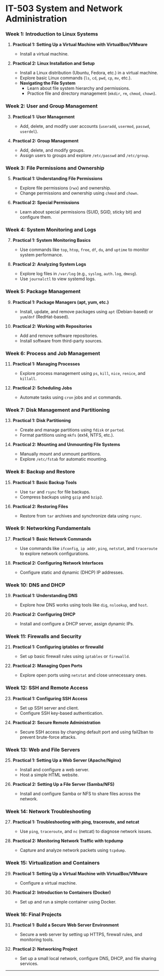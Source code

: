 # IT-503 System and Network Administration

### **Week 1: Introduction to Linux Systems**

1. **Practical 1: Setting Up a Virtual Machine with VirtualBox/VMware**  
    - Install a virtual machine.

2. **Practical 2: Linux Installation and Setup**  
   - Install a Linux distribution (Ubuntu, Fedora, etc.) in a virtual machine.
   - Explore basic Linux commands (`ls`, `cd`, `pwd`, `cp`, `mv`, etc.).
   - **Navigating the File System**  
     - Learn about file system hierarchy and permissions.
     - Practice file and directory management (`mkdir`, `rm`, `chmod`, `chown`).

### **Week 2: User and Group Management**
3. **Practical 1: User Management**  
   - Add, delete, and modify user accounts (`useradd`, `usermod`, `passwd`, `userdel`).

4. **Practical 2: Group Management**  
   - Add, delete, and modify groups.
   - Assign users to groups and explore `/etc/passwd` and `/etc/group`.

### **Week 3: File Permissions and Ownership**
5. **Practical 1: Understanding File Permissions**  
   - Explore file permissions (`rwx`) and ownership.
   - Change permissions and ownership using `chmod` and `chown`.

6. **Practical 2: Special Permissions**  
   - Learn about special permissions (SUID, SGID, sticky bit) and configure them.

### **Week 4: System Monitoring and Logs**
7. **Practical 1: System Monitoring Basics**  
   - Use commands like `top`, `htop`, `free`, `df`, `du`, and `uptime` to monitor system performance.

8. **Practical 2: Analyzing System Logs**  
   - Explore log files in `/var/log` (e.g., `syslog`, `auth.log`, `dmesg`).
   - Use `journalctl` to view systemd logs.

### **Week 5: Package Management**
9. **Practical 1: Package Managers (apt, yum, etc.)**  
   - Install, update, and remove packages using `apt` (Debian-based) or `yum`/`dnf` (RedHat-based).

10. **Practical 2: Working with Repositories**  
    - Add and remove software repositories.
    - Install software from third-party sources.

### **Week 6: Process and Job Management**
11. **Practical 1: Managing Processes**  
    - Explore process management using `ps`, `kill`, `nice`, `renice`, and `killall`.

12. **Practical 2: Scheduling Jobs**  
    - Automate tasks using `cron` jobs and `at` commands.

### **Week 7: Disk Management and Partitioning**
13. **Practical 1: Disk Partitioning**  
    - Create and manage partitions using `fdisk` or `parted`.
    - Format partitions using `mkfs` (ext4, NTFS, etc.).

14. **Practical 2: Mounting and Unmounting File Systems**  
    - Manually mount and unmount partitions.
    - Explore `/etc/fstab` for automatic mounting.

### **Week 8: Backup and Restore**
15. **Practical 1: Basic Backup Tools**  
    - Use `tar` and `rsync` for file backups.
    - Compress backups using `gzip` and `bzip2`.

16. **Practical 2: Restoring Files**  
    - Restore from `tar` archives and synchronize data using `rsync`.

### **Week 9: Networking Fundamentals**
17. **Practical 1: Basic Network Commands**  
    - Use commands like `ifconfig`, `ip addr`, `ping`, `netstat`, and `traceroute` to explore network configurations.

18. **Practical 2: Configuring Network Interfaces**  
    - Configure static and dynamic (DHCP) IP addresses.

### **Week 10: DNS and DHCP**
19. **Practical 1: Understanding DNS**  
    - Explore how DNS works using tools like `dig`, `nslookup`, and `host`.

20. **Practical 2: Configuring DHCP**  
    - Install and configure a DHCP server, assign dynamic IPs.

### **Week 11: Firewalls and Security**
21. **Practical 1: Configuring iptables or firewalld**  
    - Set up basic firewall rules using `iptables` or `firewalld`.

22. **Practical 2: Managing Open Ports**  
    - Explore open ports using `netstat` and close unnecessary ones.

### **Week 12: SSH and Remote Access**
23. **Practical 1: Configuring SSH Access**  
    - Set up SSH server and client.
    - Configure SSH key-based authentication.

24. **Practical 2: Secure Remote Administration**  
    - Secure SSH access by changing default port and using fail2ban to prevent brute-force attacks.

### **Week 13: Web and File Servers**
25. **Practical 1: Setting Up a Web Server (Apache/Nginx)**  
    - Install and configure a web server.
    - Host a simple HTML website.

26. **Practical 2: Setting Up a File Server (Samba/NFS)**  
    - Install and configure Samba or NFS to share files across the network.

### **Week 14: Network Troubleshooting**
27. **Practical 1: Troubleshooting with ping, traceroute, and netcat**  
    - Use `ping`, `traceroute`, and `nc` (netcat) to diagnose network issues.

28. **Practical 2: Monitoring Network Traffic with tcpdump**  
    - Capture and analyze network packets using `tcpdump`.

### **Week 15: Virtualization and Containers**
29. **Practical 1: Setting Up a Virtual Machine with VirtualBox/VMware**  
    - Configure a virtual machine.

30. **Practical 2: Introduction to Containers (Docker)**  
    - Set up and run a simple container using Docker.

### **Week 16: Final Projects**
31. **Practical 1: Build a Secure Web Server Environment**  
    - Secure a web server by setting up HTTPS, firewall rules, and monitoring tools.

32. **Practical 2: Networking Project**  
    - Set up a small local network, configure DNS, DHCP, and file sharing services.

---
